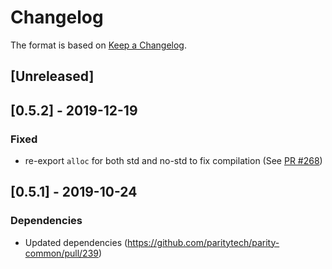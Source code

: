 # Changelog

The format is based on [Keep a Changelog]. 

[Keep a Changelog]: http://keepachangelog.com/en/1.0.0/

## [Unreleased]

## [0.5.2] - 2019-12-19
### Fixed
- re-export `alloc` for both std and no-std to fix compilation (See [PR #268](https://github.com/paritytech/parity-common/pull/268))   

## [0.5.1] - 2019-10-24
### Dependencies
- Updated dependencies (https://github.com/paritytech/parity-common/pull/239)
